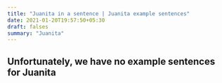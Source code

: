 ```yaml
---
title: "Juanita in a sentence | Juanita example sentences"
date: 2021-01-20T19:57:50+05:30
draft: falses
summary: "Juanita"
---
```

## Unfortunately, we have no example sentences for Juanita                 
